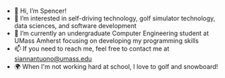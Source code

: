 - 👋 Hi, I’m Spencer!
- 👀 I’m interested in self-driving technology, golf simulator technology, data sciences, and software development
- 🌱 I’m currently an undergraduate Computer Engineering student at UMass Amherst focusing on developing my programming skills
- 📫 If you need to reach me, feel free to contact me at siannantuono@umass.edu
- 🌍 When I'm not working hard at school, I love to golf and snowboard!

<!---
spencer4404/spencer4404 is a ✨ special ✨ repository because its `README.md` (this file) appears on your GitHub profile.
You can click the Preview link to take a look at your changes.
--->
